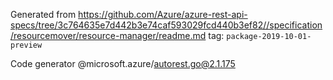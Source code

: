 Generated from https://github.com/Azure/azure-rest-api-specs/tree/3c764635e7d442b3e74caf593029fcd440b3ef82//specification/resourcemover/resource-manager/readme.md tag: `package-2019-10-01-preview`

Code generator @microsoft.azure/autorest.go@2.1.175


